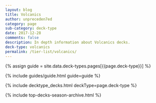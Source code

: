 ```yaml
---
layout: blog
title: Volcanics
author: unpreceden7ed
category: page
sub-category: deck-type
date: 2017-12-28
comments: false
description: In depth information about Volcanics decks.
deck-type: volcanics
permalink: /tier-list/volcanics/
---
```


{% assign guide = site.data.deck-types.pages[{{page.deck-type}}] %}

{% include guides/guide.html guide=guide %}

{% include decktype_decks.html deckType=page.deck-type %}

{% include top-decks-season-archive.html %}